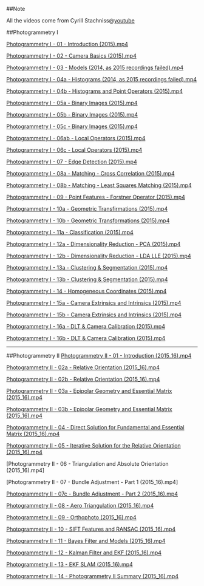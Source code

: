 ##Note

All the videos come from Cyrill Stachniss@[youtube](https://www.youtube.com/channel/UCi1TC2fLRvgBQNe-T4dp8Eg)

##Photogrammetry I

[Photogrammetry I - 01 - Introduction (2015).mp4](http://pan.baidu.com/s/1nvs9AKp)

[Photogrammetry I - 02 - Camera Basics (2015).mp4](http://pan.baidu.com/s/1pLjHZ2F)

[Photogrammetry I - 03 - Models (2014, as 2015 recordings failed).mp4](http://pan.baidu.com/s/1dFBMHrz)

[Photogrammetry I - 04a - Histograms (2014, as 2015 recordings failed).mp4](http://pan.baidu.com/s/1dFyp6VZ)

[Photogrammetry I - 04b - Histograms and Point Operators (2015).mp4](http://pan.baidu.com/s/1kUVDax5)

[Photogrammetry I - 05a - Binary Images (2015).mp4](http://pan.baidu.com/s/1c2aBbhQ)

[Photogrammetry I - 05b - Binary Images (2015).mp4](http://pan.baidu.com/s/1qX82ncK)

[Photogrammetry I - 05c - Binary Images (2015).mp4](http://pan.baidu.com/s/1mhVBamG)

[Photogrammetry I - 06ab - Local Operators (2015).mp4](http://pan.baidu.com/s/1skHTD9b)

[Photogrammetry I - 06c - Local Operators (2015).mp4](http://pan.baidu.com/s/1dFzB3ep)

[Photogrammetry I - 07 - Edge Detection (2015).mp4](http://pan.baidu.com/s/1i5e4B8x)

[Photogrammetry I - 08a - Matching - Cross Correlation (2015).mp4](http://pan.baidu.com/s/1o8RJxfO)

[Photogrammetry I - 08b - Matching - Least Squares Matching (2015).mp4]()

[Photogrammetry I - 09 - Point Features - Forstner Operator (2015).mp4](http://pan.baidu.com/s/1i5DG3rv)

[Photogrammetry I - 10a - Geometric Transfirmations (2015).mp4](http://pan.baidu.com/s/1ge8eEm3)

[Photogrammetry I - 10b - Geometric Transformations (2015).mp4](http://pan.baidu.com/s/1nv949ID)

[Photogrammetry I - 11a - Classification (2015).mp4](http://pan.baidu.com/s/1o79mr7k)

[Photogrammetry I - 12a - Dimensionality Reduction - PCA (2015).mp4](http://pan.baidu.com/s/1qYndMhe)

[Photogrammetry I - 12b - Dimensionality Reduction - LDA LLE (2015).mp4](http://pan.baidu.com/s/1boNfVaf)

[Photogrammetry I - 13a - Clustering & Segmentation (2015).mp4](http://pan.baidu.com/s/1kUMP9Wz)

[Photogrammetry I - 13b - Clustering & Segmentation (2015).mp4](http://pan.baidu.com/s/1kU5UA03)

[Photogrammetry I - 14 - Homogeneous Coordinates (2015).mp4](http://pan.baidu.com/s/1cJuyWA)

[Photogrammetry I - 15a - Camera Extrinsics and Intrinsics (2015).mp4](http://pan.baidu.com/s/1c2fuIL6)

[Photogrammetry I - 15b - Camera Extrinsics and Intrinsics (2015).mp4](http://pan.baidu.com/s/1qYCMoag)

[Photogrammetry I - 16a - DLT & Camera Calibration (2015).mp4](http://pan.baidu.com/s/1pLEkjFl)

[Photogrammetry I - 16b - DLT & Camera Calibration (2015).mp4](http://pan.baidu.com/s/1bPPIxC)

*******************************************************************************************************************************
##Photogrammetry II
[Photogrammetry II - 01 - Introduction (2015_16).mp4](http://pan.baidu.com/s/1pLNDBjt)

[Photogrammetry II - 02a - Relative Orientation (2015_16).mp4](http://pan.baidu.com/s/1hswN6BE)

[Photogrammetry II - 02b - Relative Orientation (2015_16).mp4](http://pan.baidu.com/s/1eRESpSe)

[Photogrammetry II - 03a - Epipolar Geometry and Essential Matrix (2015_16).mp4](http://pan.baidu.com/s/1o8RJxgA)

[Photogrammetry II - 03b - Epipolar Geometry and Essential Matrix (2015_16).mp4](http://pan.baidu.com/s/1eSBKHYM)

[Photogrammetry II - 04 - Direct Solution for Fundamental and Essential Matrix (2015_16).mp4](http://pan.baidu.com/s/1slWxahv)

[Photogrammetry II - 05 - Iterative Solution for the Relative Orientation (2015_16).mp4](http://pan.baidu.com/s/1qXYkGGG)

[Photogrammetry II - 06 - Triangulation and Absolute Orientation (2015_16).mp4]

[Photogrammetry II - 07 - Bundle Adjustment - Part 1 (2015_16).mp4]

[Photogrammetry II - 07c - Bundle Adjustment - Part 2 (2015_16).mp4](http://pan.baidu.com/s/1boZrfXl)

[Photogrammetry II - 08 - Aero Triangulation (2015_16).mp4](http://pan.baidu.com/s/1kVhitgz)

[Photogrammetry II - 09 - Orthophoto (2015_16).mp4](http://pan.baidu.com/s/1hrOrDTM)

[Photogrammetry II - 10 - SIFT Features and RANSAC (2015_16).mp4](http://pan.baidu.com/s/1hr6GFUc)

[Photogrammetry II - 11 - Bayes Filter and Models (2015_16).mp4](http://pan.baidu.com/s/1misBBw0)

[Photogrammetry II - 12 - Kalman Filter and EKF (2015_16).mp4](http://pan.baidu.com/s/1i45sHhV)

[Photogrammetry II - 13 - EKF SLAM (2015_16).mp4](http://pan.baidu.com/s/1geIoc6J)

[Photogrammetry II - 14 - Photogrammetry II Summary (2015_16).mp4](http://pan.baidu.com/s/1o7BUh54)
